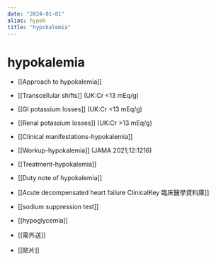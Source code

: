 ```yaml
---
date: "2024-01-01"
alias: hypok
title: "hypokalemia"
---
```



# hypokalemia


- [[Approach to hypokalemia]]


- [[Transcellular shifts]] (UK:Cr <13 mEq/g)
- [[GI potassium losses]] (UK:Cr <13 mEq/g)
- [[Renal potassium losses]] (UK:Cr >13 mEq/g)
- [[Clinical manifestations-hypokalemia]]
- [[Workup-hypokalemia]] (JAMA 2021;12:1216)
- [[Treatment-hypokalemia]]
- [[Duty note of hypokalemia]]
- [[Acute decompensated heart failure ClinicalKey 臨床醫學資料庫]]

- [[sodium suppression test]]
- [[hypoglycemia]]
- [[需外送]]
- [[貼片]]
